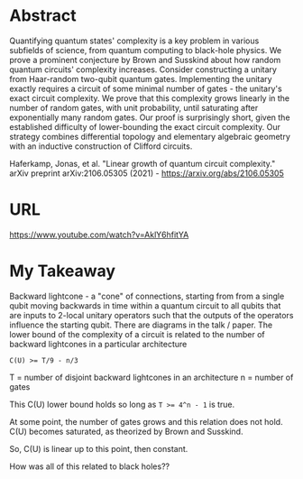 # Abstract


Quantifying quantum states' complexity is a key problem in various subfields of science,
from quantum computing to black-hole physics. We prove a prominent conjecture by
Brown and Susskind about how random quantum circuits' complexity increases.
Consider constructing a unitary from Haar-random two-qubit quantum gates.
Implementing the unitary exactly requires a circuit of some minimal number of
gates - the unitary's exact circuit complexity. We prove that this complexity grows
linearly in the number of random gates, with unit probability, until saturating
after exponentially many random gates. Our proof is surprisingly short, given the
established difficulty of lower-bounding the exact circuit complexity. Our strategy
combines differential topology and elementary algebraic geometry with an inductive
construction of Clifford circuits.

Haferkamp, Jonas, et al. "Linear growth of quantum circuit complexity." arXiv preprint arXiv:2106.05305 (2021) - https://arxiv.org/abs/2106.05305

# URL
https://www.youtube.com/watch?v=AklY6hfitYA

# My Takeaway

Backward lightcone - a "cone" of connections, starting from from a single qubit
moving backwards in time within a quantum circuit to all
qubits that are inputs to 2-local unitary operators such that the outputs
of the operators influence the starting qubit. There are diagrams in the talk / paper.
The lower bound of the complexity of a circuit is related
to the number of backward lightcones in a particular architecture

```
C(U) >= T/9 - n/3
```

T = number of disjoint backward lightcones in an architecture
n = number of gates

This C(U) lower bound holds so long as
`T >= 4^n - 1` is true.

At some point, the number of gates grows and this relation does not hold.
C(U) becomes saturated, as theorized by Brown and Susskind.

So, C(U) is linear up to this point, then constant.  

How was all of this related to black holes??
